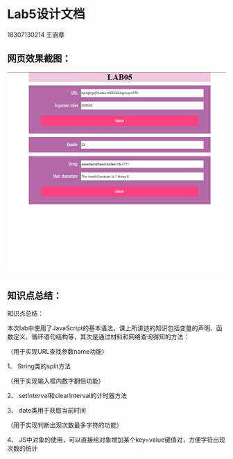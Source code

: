 # Lab5设计文档

18307130214 王涵章
## 网页效果截图：

![lab5_handin](./lab5_handin.png)

## 知识点总结：

知识点总结：

本次lab中使用了JavaScript的基本语法，课上所讲述的知识包括变量的声明、函数定义、循环语句结构等，其次是通过材料和网络查询得知的方法：

（用于实现URL查找参数name功能）

1、	String类的split方法

（用于实现输入框内数字翻倍功能）

2、	setInterval和clearInterval的计时器方法

3、	date类用于获取当前时间

（用于实现判断出现次数最多字符的功能）

4、	JS中对象的使用，可以直接给对象增加某个key=value键值对，方便字符出现次数的统计
